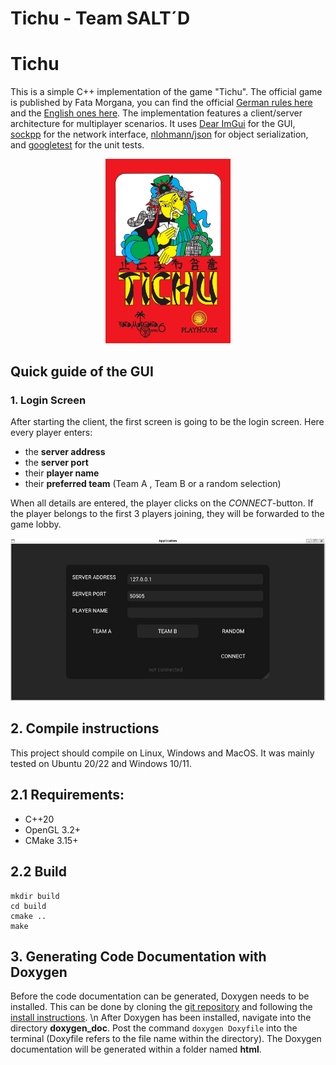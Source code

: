 # Tichu - Team SALT´D

# Tichu

This is a simple C++ implementation of the game "Tichu". The official game is published by Fata Morgana, you can find the official [German rules here](https://abacusspiele.de/wp-content/uploads/2021/01/Tichu_Regel.pdf) and the [English ones here](https://fatamorgana.ch/fatamorgana/tichu/english-rules).
The implementation features a client/server architecture for multiplayer scenarios.
It uses [Dear ImGui](https://github.com/ocornut/imgui) for the GUI, [sockpp](https://github.com/fpagliughi/sockpp) for the network interface, [nlohmann/json](https://github.com/nlohmann/json) for object serialization, and [googletest](https://github.com/google/googletest) for the unit tests. 

<div align="center">

<img src="./assets/tichu_logo.png" alt="Tichu Logo" width="200px"/>

</div>

## Quick guide of the GUI

### 1. Login Screen

After starting the client, the first screen is going to be the login screen. Here every player enters:
- the **server address**
- the **server port**
- their **player name**
- their **preferred team** (Team A , Team B or a random selection)

When all details are entered, the player clicks on the *CONNECT*-button. If the player belongs to the first 3 players joining, they will be forwarded to the game lobby.

![Login-Screen](./assets/login_screen.jpeg?raw=true)


## 2. Compile instructions
This project should compile on Linux, Windows and MacOS. It was mainly tested on Ubuntu  20/22 and Windows 10/11.

## 2.1 Requirements:
- C++20
- OpenGL 3.2+
- CMake 3.15+

## 2.2 Build
```
mkdir build
cd build
cmake ..
make
```

## 3. Generating Code Documentation with Doxygen

Before the code documentation can be generated, Doxygen needs to be installed. This can be done by cloning the [git repository](https://github.com/doxygen/doxygen) and following the [install instructions](https://www.doxygen.nl/manual/install.html#google_vignette). \n
After Doxygen has been installed, navigate into the directory **doxygen_doc**. Post the command `doxygen Doxyfile`  into the terminal (Doxyfile refers to the file name within the directory). The Doxygen documentation will be generated within a folder named **html**. 
